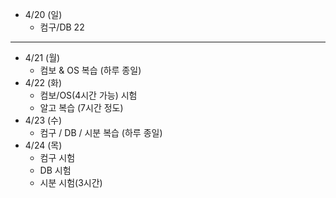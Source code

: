 - 4/20 (일)
	- 컴구/DB 22
---
- 4/21 (월)
	- 컴보 & OS 복습 (하루 종일)
- 4/22 (화)
	- 컴보/OS(4시간 가능) 시험
	- 알고 복습 (7시간 정도)
- 4/23 (수)
	- 컴구 / DB / 시분 복습 (하루 종일) 
- 4/24 (목)
	- 컴구 시험
	- DB 시험
	- 시분 시험(3시간)